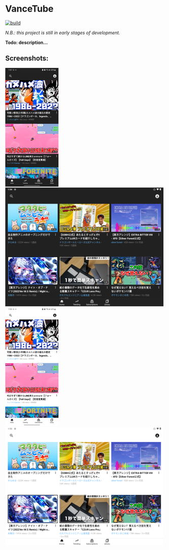 VanceTube
=========

[![build](https://github.com/whyrising/jetpack-compose-template/actions/workflows/main.yml/badge.svg)](https://github.com/whyrising/jetpack-compose-template/actions/workflows/main.yml)

_N.B.: this project is still in early stages of development._

**Todo: description...**

## Screenshots:

<img src="docs/Screenshot_1.png" height="375" /> <img src="docs/Screenshot_2.png" width="500" />
<img src="docs/Screenshot_3.png" height="375" /> <img src="docs/Screenshot_4.png" width="500" />
